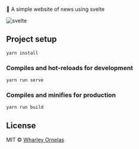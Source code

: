 :newspaper: A simple website of news using svelte

![svelte](/assets/svelte.gif)

## Project setup
```
yarn install
```

### Compiles and hot-reloads for development
```
yarn run serve
```

### Compiles and minifies for production
```
yarn run build
```

## License

MIT © [Wharley Ornelas](https://github.com/wharley)
